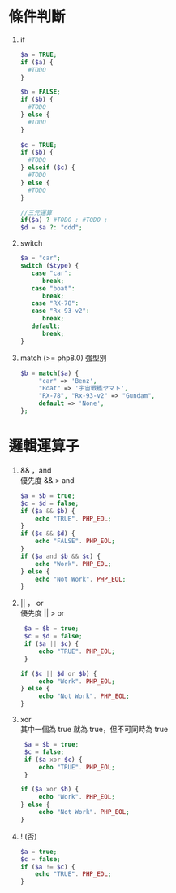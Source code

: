 # 條件判斷
1. if
   ```php
   $a = TRUE;
   if ($a) {
     #TODO
   }
   
   $b = FALSE;
   if ($b) {
     #TODO
   } else {
     #TODO
   }
 
   $c = TRUE; 
   if ($b) {
     #TODO
   } elseif ($c) {
     #TODO
   } else {
     #TODO
   }  

   //三元運算
   if($a) ? #TODO : #TODO ;
   $d = $a ?: "ddd";
   ```
2. switch
   ```php
   $a = "car";
   switch ($type) {
      case "car":
         break;
      case "boat":
         break;
      case "RX-78":
      case "Rx-93-v2":
         break;
      default:
         break;
   }
   
   ```
3. match (>= php8.0) 強型別
   ```php
   $b = match($a) {
        "car" => 'Benz',
        "Boat" => '宇宙戦艦ヤマト',
        "RX-78", "Rx-93-v2" => "Gundam",
        default => 'None',   
   };
   ```

# 邏輯運算子
1. && ，and  
優先度 && > and
    ```php
    $a = $b = true;
    $c = $d = false;
    if ($a && $b) {
        echo "TRUE". PHP_EOL;
    }
    if ($c && $d) {
        echo "FALSE". PHP_EOL;
    }
   if ($a and $b && $c) {
        echo "Work". PHP_EOL;
   } else {
        echo "Not Work". PHP_EOL;
   }
    ```
2. || ， or  
優先度 || > or
   ```php
    $a = $b = true;
    $c = $d = false;
    if ($a || $c) {
        echo "TRUE". PHP_EOL;
    }

   if ($c || $d or $b) {
        echo "Work". PHP_EOL;
   } else {
        echo "Not Work". PHP_EOL;
   }
    ```
3. xor  
其中一個為 true 就為 true，但不可同時為 true
   ```php
    $a = $b = true;
    $c = false;
    if ($a xor $c) {
        echo "TRUE". PHP_EOL;
    }

   if ($a xor $b) {
        echo "Work". PHP_EOL;
   } else {
        echo "Not Work". PHP_EOL;
   }
   ```
4. ! (否)
   ```php
   $a = true;
   $c = false;
   if ($a != $c) {
       echo "TRUE". PHP_EOL;
   }
   ```